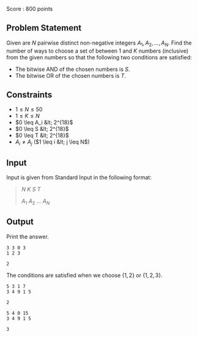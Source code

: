 Score : $800$ points

## Problem Statement

Given are $N$ pairwise distinct non-negative integers $A_1,A_2,\ldots,A_N$.
Find the number of ways to choose a set of between $1$ and $K$ numbers (inclusive) from the given numbers so that the following two conditions are satisfied:

- The bitwise AND of the chosen numbers is $S$.
- The bitwise OR of the chosen numbers is $T$.

## Constraints

- $1 \leq N \leq 50$
- $1 \leq K \leq N$
- $0 \leq A_i &lt; 2^{18}$
- $0 \leq S &lt; 2^{18}$
- $0 \leq T &lt; 2^{18}$
- $A_i \neq A_j$ ($1 \leq i &lt; j \leq N$)

## Input

Input is given from Standard Input in the following format:

> $N$ $K$ $S$ $T$
> 
> $A_1$ $A_2$ $...$ $A_N$

## Output

Print the answer.

```input1
3 3 0 3
1 2 3
```

```output1
2
```

The conditions are satisfied when we choose $\{1,2\}$ or $\{1,2,3\}$.

```input2
5 3 1 7
3 4 9 1 5
```

```output2
2
```

```input3
5 4 0 15
3 4 9 1 5
```

```output3
3
```